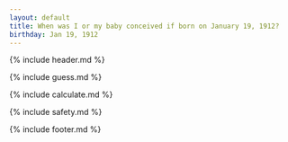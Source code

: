 ```yaml
---
layout: default
title: When was I or my baby conceived if born on January 19, 1912?
birthday: Jan 19, 1912
---
```


{% include header.md %}

{% include guess.md %}

{% include calculate.md %}

{% include safety.md %}

{% include footer.md %}



